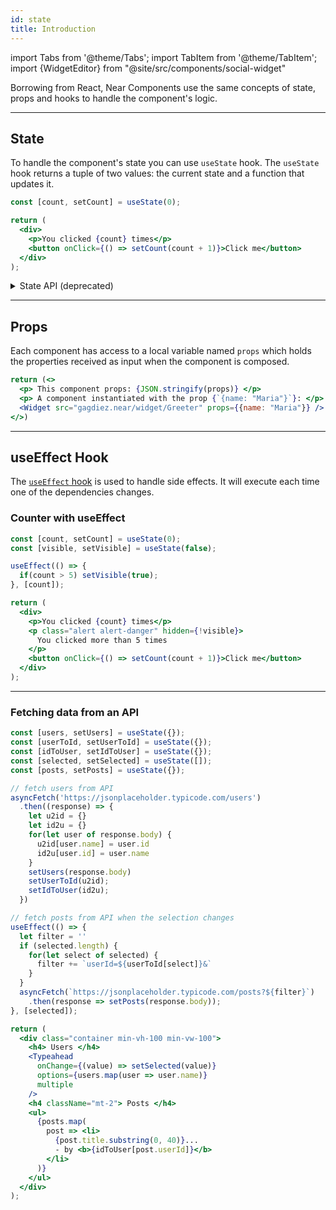 ```yaml
---
id: state
title: Introduction
---
```

import Tabs from '@theme/Tabs';
import TabItem from '@theme/TabItem';
import {WidgetEditor} from "@site/src/components/social-widget"

Borrowing from React, Near Components use the same concepts of state, props and hooks to handle the component's logic.

---

## State
To handle the component's state you can use `useState` hook. The `useState` hook returns a tuple of two values: the current state and a function that updates it.

<WidgetEditor>

```jsx
const [count, setCount] = useState(0);

return (
  <div>
    <p>You clicked {count} times</p>
    <button onClick={() => setCount(count + 1)}>Click me</button>
  </div>
);

```
</WidgetEditor>

<details markdown="1">
<summary > State API (deprecated) </summary>

You might encounter some components that use the `State` object to handle state. The `State` API was the first implementation to interact with a component's state, but is now not recommended to use it.

#### State.init

`State.init` takes an object as an argument and initializes the state of the component with this object. It'll be no-op if the state is already initialized.

 | param   | required     | type   | description                               |
 |---------|--------------|--------|-------------------------------------------|
 | `state` | **required** | object | an initial state object for the component |

#### State.update

The `State.update` will trigger the state update, and the component will be re-rendered.
It also has an optional argument, the object that will be added to the `state` object using `Object.assign`.
The state will be initialized with the given object if it's not initialized yet.

 | param   | required     | type   | description                      |
 |---------|--------------|--------|----------------------------------|
 | `state` | **required** | object | the state                        |
 | `init`  | _optional_   | object | an optional initial state object |

</details>

---

## Props
Each component has access to a local variable named `props` which holds the properties received as input when the component is composed.

<WidgetEditor id='2'>

```jsx
return (<>
  <p> This component props: {JSON.stringify(props)} </p>
  <p> A component instantiated with the prop {`{name: "Maria"}`}: </p>
  <Widget src="gagdiez.near/widget/Greeter" props={{name: "Maria"}} />
</>)
```
</WidgetEditor>

---

## useEffect Hook

The [`useEffect` hook](https://react.dev/learn/synchronizing-with-effects) is used to handle side effects. It will execute each time one of the dependencies changes.

### Counter with useEffect
<WidgetEditor id='3'>

```jsx
const [count, setCount] = useState(0);
const [visible, setVisible] = useState(false);

useEffect(() => {
  if(count > 5) setVisible(true);
}, [count]);

return (
  <div>
    <p>You clicked {count} times</p>
    <p class="alert alert-danger" hidden={!visible}>
      You clicked more than 5 times
    </p>
    <button onClick={() => setCount(count + 1)}>Click me</button>
  </div>
);  
```
</WidgetEditor>

<hr class="subsection" />

### Fetching data from an API
<WidgetEditor id='4'>

```jsx
const [users, setUsers] = useState({});
const [userToId, setUserToId] = useState({});
const [idToUser, setIdToUser] = useState({});
const [selected, setSelected] = useState([]);
const [posts, setPosts] = useState({});

// fetch users from API
asyncFetch('https://jsonplaceholder.typicode.com/users')
  .then((response) => {
    let u2id = {}
    let id2u = {}
    for(let user of response.body) {
      u2id[user.name] = user.id
      id2u[user.id] = user.name
    }
    setUsers(response.body)
    setUserToId(u2id);
    setIdToUser(id2u);
  })

// fetch posts from API when the selection changes
useEffect(() => {
  let filter = ''
  if (selected.length) {
    for(let select of selected) {
      filter += `userId=${userToId[select]}&`
    }
  }
  asyncFetch(`https://jsonplaceholder.typicode.com/posts?${filter}`)
    .then(response => setPosts(response.body));
}, [selected]);

return (
  <div class="container min-vh-100 min-vw-100">
    <h4> Users </h4>
    <Typeahead
      onChange={(value) => setSelected(value)}
      options={users.map(user => user.name)}
      multiple
    />
    <h4 className="mt-2"> Posts </h4>
    <ul>
      {posts.map(
        post => <li>
          {post.title.substring(0, 40)}...
          - by <b>{idToUser[post.userId]}</b>
        </li>
      )}
    </ul>
  </div>
);  
```
</WidgetEditor>